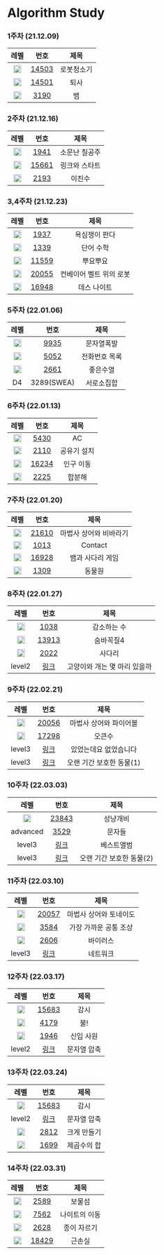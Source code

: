 <!-- Bronze : 5(1), 4(2), 3(3), 2(4), 1(5) -->
<!-- Silver : 5(6), 4(7), 3(8), 2(9), 1(10) -->
<!-- Gold : 5(11), 4(12), 3(13), 2(14), 1(15) -->
<!-- <img src="https://static.solved.ac/tier_small/*LEVEL*.svg" height="18px" /> | [*NO*](http://noj.am/*NO*) | *TITLE* -->
# Algorithm Study
### 1주차 (21.12.09)
레벨 | 번호 | 제목
:-: | :-: | :-:
<img src="https://static.solved.ac/tier_small/11.svg" height="18px"/> | [14503](http://noj.am/14503) | 로봇청소기
<img src="https://static.solved.ac/tier_small/8.svg" height="18px"/> | [14501](http://noj.am/14501) | 퇴사
<img src="https://static.solved.ac/tier_small/11.svg" height="18px"/> | [3190](http://noj.am/3190) | 뱀

### 2주차 (21.12.16)
레벨 | 번호 | 제목
:-: | :-: | :-:
<img src="https://static.solved.ac/tier_small/13.svg" height="18px"/> | [1941](http://noj.am/1941) | 소문난 칠공주
<img src="https://static.solved.ac/tier_small/10.svg" height="18px"/> | [15661](http://noj.am/15661) | 링크와 스타트
<img src="https://static.solved.ac/tier_small/8.svg" height="18px"/> | [2193](http://noj.am/2193) | 이친수

### 3,4주차 (21.12.23)
레벨 | 번호 | 제목
:-: | :-: | :-:
<img src="https://static.solved.ac/tier_small/13.svg" height="18px"/> | [1937](http://noj.am/1937) | 욕심쟁이 판다
<img src="https://static.solved.ac/tier_small/12.svg" height="18px"/> | [1339](http://noj.am/1339) | 단어 수학
<img src="https://static.solved.ac/tier_small/12.svg" height="18px"/> | [11559](http://noj.am/11559) | 뿌요뿌요
<img src="https://static.solved.ac/tier_small/10.svg" height="18px"/> | [20055](http://noj.am/20055) | 컨베이어 벨트 위의 로봇
<img src="https://static.solved.ac/tier_small/10.svg" height="18px"/> | [16948](http://noj.am/16948) | 데스 나이트

### 5주차 (22.01.06)
레벨 | 번호 | 제목
:-: | :-: | :-:
<img src="https://static.solved.ac/tier_small/12.svg" height="18px"/> | [9935](http://noj.am/9935) | 문자열폭발
<img src="https://static.solved.ac/tier_small/12.svg" height="18px"/> | [5052](http://noj.am/5052) | 전화번호 목록
<img src="https://static.solved.ac/tier_small/12.svg" height="18px"/> | [2661](http://noj.am/2661) | 좋은수열
D4 | 3289(SWEA) | 서로소집합

### 6주차 (22.01.13)
레벨 | 번호 | 제목
:-: | :-: | :-:
<img src="https://static.solved.ac/tier_small/11.svg" height="18px"/> | [5430](http://noj.am/5430) | AC
<img src="https://static.solved.ac/tier_small/11.svg" height="18px"/> | [2110](http://noj.am/2110) | 공유기 설치
<img src="https://static.solved.ac/tier_small/11.svg" height="18px"/> | [16234](http://noj.am/16234) | 인구 이동
<img src="https://static.solved.ac/tier_small/11.svg" height="18px"/> | [2225](http://noj.am/2225) | 합분해

### 7주차 (22.01.20)
레벨 | 번호 | 제목
:-: | :-: | :-:
<img src="https://static.solved.ac/tier_small/11.svg" height="18px"/> | [21610](http://noj.am/21610) | 마법사 상어와 비바라기
<img src="https://static.solved.ac/tier_small/11.svg" height="18px"/> | [1013](http://noj.am/1013) | Contact
<img src="https://static.solved.ac/tier_small/10.svg" height="18px"/> | [16928](http://noj.am/16928) | 뱀과 사다리 게임
<img src="https://static.solved.ac/tier_small/10.svg" height="18px"/> | [1309](http://noj.am/1309) | 동물원

### 8주차 (22.01.27)
레벨 | 번호 | 제목
:-: | :-: | :-:
<img src="https://static.solved.ac/tier_small/11.svg" height="18px"/> | [1038](http://noj.am/1038) | 감소하는 수
<img src="https://static.solved.ac/tier_small/12.svg" height="18px"/> | [13913](http://noj.am/13913) | 숨바꼭질4
<img src="https://static.solved.ac/tier_small/10.svg" height="18px"/> | [2022](http://noj.am/2022) | 사다리
level2 | [링크](https://programmers.co.kr/learn/courses/30/lessons/59040) | 고양이와 개는 몇 마리 있을까

### 9주차 (22.02.21)
레벨 | 번호 | 제목
:-: | :-: | :-:
<img src="https://static.solved.ac/tier_small/12.svg" height="18px"/> | [20056](http://noj.am/20056) | 마법사 상어와 파이어볼
<img src="https://static.solved.ac/tier_small/12.svg" height="18px"/> | [17298](http://noj.am/17298) | 오큰수
level3 | [링크](https://programmers.co.kr/learn/courses/30/lessons/59043) | 있었는데요 없었습니다
level3 | [링크](https://programmers.co.kr/learn/courses/30/lessons/59044) | 오랜 기간 보호한 동물(1)

### 10주차 (22.03.03)
레벨 | 번호 | 제목
:-: | :-: | :-:
<img src="https://static.solved.ac/tier_small/7.svg" height="18px"/> | [23843](https://www.acmicpc.net/problem/23842) | 성냥개비
advanced | [3529](http://www.jungol.co.kr/bbs/board.php?bo_table=pbank&wr_id=2869&sca=4050) | 문자들
level3 | [링크](https://programmers.co.kr/learn/courses/30/lessons/42579) | 베스트앨범
level3 | [링크](https://programmers.co.kr/learn/courses/30/lessons/59411) | 오랜 기간 보호한 동물(2)

### 11주차 (22.03.10)
레벨 | 번호 | 제목
:-: | :-: | :-:
<img src="https://static.solved.ac/tier_small/13.svg" height="18px"/> | [20057](https://www.acmicpc.net/problem/20057) | 마법사 상어와 토네이도
<img src="https://static.solved.ac/tier_small/12.svg" height="18px"/> | [3584](https://www.acmicpc.net/problem/3584) | 가장 가까운 공통 조상
<img src="https://static.solved.ac/tier_small/8.svg" height="18px"/> | [2606](https://www.acmicpc.net/problem/2606) | 바이러스
level3 | [링크](https://programmers.co.kr/learn/courses/30/lessons/43162) | 네트워크


### 12주차 (22.03.17)
레벨 | 번호 | 제목
:-: | :-: | :-:
<img src="https://static.solved.ac/tier_small/12.svg" height="18px"/> | [15683](https://www.acmicpc.net/problem/15683) | 감시
<img src="https://static.solved.ac/tier_small/12.svg" height="18px"/> | [4179](https://www.acmicpc.net/problem/4179) | 불!
<img src="https://static.solved.ac/tier_small/10.svg" height="18px"/> | [1946](https://www.acmicpc.net/problem/1946) | 신입 사원
level2 | [링크](https://programmers.co.kr/learn/courses/30/lessons/60057) | 문자열 압축


### 13주차 (22.03.24)
레벨 | 번호 | 제목
:-: | :-: | :-:
<img src="https://static.solved.ac/tier_small/12.svg" height="18px"/> | [15683](https://www.acmicpc.net/problem/15683) | 감시
level2 | [링크](https://programmers.co.kr/learn/courses/30/lessons/60057) | 문자열 압축
<img src="https://static.solved.ac/tier_small/12.svg" height="18px"/> | [2812](https://www.acmicpc.net/problem/2812) | 크게 만들기
<img src="https://static.solved.ac/tier_small/8.svg" height="18px"/> | [1699](https://www.acmicpc.net/problem/1699) | 제곱수의 합 


### 14주차 (22.03.31)
레벨 | 번호 | 제목
:-: | :-: | :-:
<img src="https://static.solved.ac/tier_small/11.svg" height="18px"/> | [2589](https://www.acmicpc.net/problem/2589) | 보물섬
<img src="https://static.solved.ac/tier_small/10.svg" height="18px"/> | [7562](https://www.acmicpc.net/problem/7562) | 나이트의 이동
<img src="https://static.solved.ac/tier_small/6.svg" height="18px"/> | [2628](https://www.acmicpc.net/problem/2628) | 종이 자르기
<img src="https://static.solved.ac/tier_small/8.svg" height="18px"/> | [18429](https://www.acmicpc.net/problem/18429) | 근손실

